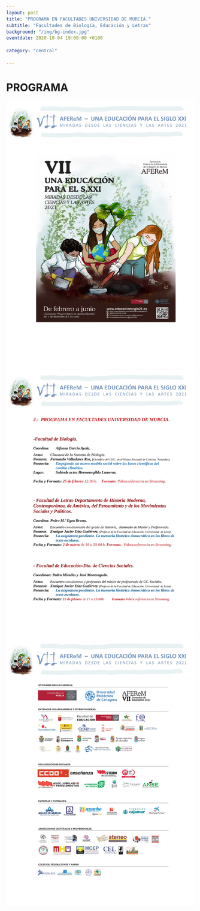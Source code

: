 ```yaml
---
layout: post
title: "PROGRAMA EN FACULTADES UNIVERSIDAD DE MURCIA."
subtitle: "Facultades de Biología, Educación y Letras"
background: "/img/bg-index.jpg"
eventdate: 2020-10-04 19:00:00 +0100

category: "central"
   
---
```

# PROGRAMA  

![cartel](/img/posts/progcen2.jpg)
![cartel](/img/posts/progcen6.jpg)
![cartel](/img/posts/progcen9.jpg)
